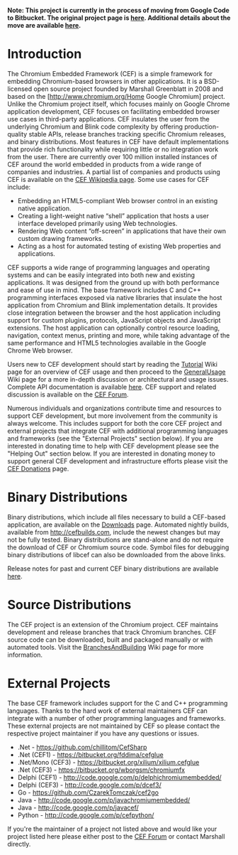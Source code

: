 **Note: This project is currently in the process of moving from Google Code to Bitbucket. The original project page is [here](https://code.google.com/p/chromiumembedded/). Additional details about the move are available [here](http://magpcss.org/ceforum/viewtopic.php?f=10&t=12759).**

# Introduction #

The Chromium Embedded Framework (CEF) is a simple framework for embedding Chromium-based browsers in other applications. It is a BSD-licensed open source project founded by Marshall Greenblatt in 2008 and based on the [http://www.chromium.org/Home Google Chromium] project. Unlike the Chromium project itself, which focuses mainly on Google Chrome application development, CEF focuses on facilitating embedded browser use cases in third-party applications. CEF insulates the user from the underlying Chromium and Blink code complexity by offering production-quality stable APIs, release branches tracking specific Chromium releases, and binary distributions. Most features in CEF have default implementations that provide rich functionality while requiring little or no integration work from the user. There are currently over 100 million installed instances of CEF around the world embedded in products from a wide range of companies and industries. A partial list of companies and products using CEF is available on the [CEF Wikipedia page](http://en.wikipedia.org/wiki/Chromium_Embedded_Framework#Applications_using_CEF). Some use cases for CEF include:

* Embedding an HTML5-compliant Web browser control in an existing native application.
* Creating a light-weight native “shell” application that hosts a user interface developed primarily using Web technologies.
* Rendering Web content “off-screen” in applications that have their own custom drawing frameworks.
* Acting as a host for automated testing of existing Web properties and applications.

CEF supports a wide range of programming languages and operating systems and can be easily integrated into both new and existing applications. It was designed from the ground up with both performance and ease of use in mind. The base framework includes C and C++ programming interfaces exposed via native libraries that insulate the host application from Chromium and Blink implementation details. It provides close integration between the browser and the host application including support for custom plugins, protocols, JavaScript objects and JavaScript extensions. The host application can optionally control resource loading, navigation, context menus, printing and more, while taking advantage of the same performance and HTML5 technologies available in the Google Chrome Web browser.

Users new to CEF development should start by reading the [Tutorial](http://code.google.com/p/chromiumembedded/wiki/Tutorial) Wiki page for an overview of CEF usage and then proceed to the [GeneralUsage](http://code.google.com/p/chromiumembedded/wiki/GeneralUsage) Wiki page for a more in-depth discussion or architectural and usage issues. Complete API documentation is available [here](http://magpcss.org/ceforum/apidocs3/). CEF support and related discussion is available on the [CEF Forum](http://www.magpcss.org/ceforum/).

Numerous individuals and organizations contribute time and resources to support CEF development, but more involvement from the community is always welcome. This includes support for both the core CEF project and external projects that integrate CEF with additional programming languages and frameworks (see the "External Projects" section below). If you are interested in donating time to help with CEF development please see the "Helping Out" section below. If you are interested in donating money to support general CEF development and infrastructure efforts please visit the [CEF Donations](http://www.magpcss.org/ceforum/donate.php) page.

# Binary Distributions #

Binary distributions, which include all files necessary to build a CEF-based application, are available on the [Downloads](http://www.magpcss.net/cef_downloads/) page. Automated nightly builds, available from http://cefbuilds.com, include the newest changes but may not be fully tested. Binary distributions are stand-alone and do not require the download of CEF or Chromium source code. Symbol files for debugging binary distributions of libcef can also be downloaded from the above links.

Release notes for past and current CEF binary distributions are available [here](http://code.google.com/p/chromiumembedded/wiki/ReleaseNotes).

# Source Distributions #

The CEF project is an extension of the Chromium project. CEF maintains development and release branches that track Chromium branches. CEF source code can be downloaded, built and packaged manually or with automated tools. Visit the [BranchesAndBuilding](http://code.google.com/p/chromiumembedded/wiki/BranchesAndBuilding) Wiki page for more information.

# External Projects #

The base CEF framework includes support for the C and C++ programming languages. Thanks to the hard work of external maintainers CEF can integrate with a number of other programming languages and frameworks. These external projects are not maintained by CEF so please contact the respective project maintainer if you have any questions or issues.

* .Net - https://github.com/chillitom/CefSharp
* .Net (CEF1) - https://bitbucket.org/fddima/cefglue
* .Net/Mono (CEF3) - https://bitbucket.org/xilium/xilium.cefglue
* .Net (CEF3) - https://bitbucket.org/wborgsm/chromiumfx
* Delphi (CEF1) - http://code.google.com/p/delphichromiumembedded/
* Delphi (CEF3) - http://code.google.com/p/dcef3/
* Go - https://github.com/CzarekTomczak/cef2go
* Java - http://code.google.com/p/javachromiumembedded/
* Java - http://code.google.com/p/javacef/
* Python - http://code.google.com/p/cefpython/

If you're the maintainer of a project not listed above and would like your project listed here please either post to the [CEF Forum](http://www.magpcss.org/ceforum/) or contact Marshall directly.
